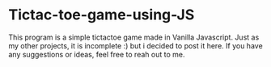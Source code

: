 # Tictac-toe-game-using-JS
This program is a simple tictactoe game made in Vanilla Javascript. Just as my other projects, it is incomplete :) but i decided to post it here.
If you have any suggestions or ideas, feel free to reah out to me.
